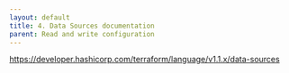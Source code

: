 ```yaml
---
layout: default
title: 4. Data Sources documentation
parent: Read and write configuration
---
```


https://developer.hashicorp.com/terraform/language/v1.1.x/data-sources